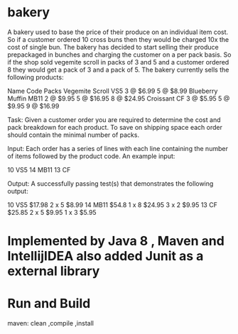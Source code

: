 # bakery

A bakery used to base the price of their produce on an individual item cost. So if a customer ordered
10 cross buns then they would be charged 10x the cost of single bun. The bakery has decided to start
selling their produce prepackaged in bunches and charging the customer on a per pack basis. So if the
shop sold vegemite scroll in packs of 3 and 5 and a customer ordered 8 they would get a pack of 3 and
a pack of 5. The bakery currently sells the following products:

Name Code Packs
Vegemite Scroll VS5 3 @ $6.99
5 @ $8.99
Blueberry Muffin MB11 2 @ $9.95
5 @ $16.95
8 @ $24.95
Croissant CF 3 @ $5.95
5 @ $9.95
9 @ $16.99

Task:
Given a customer order you are required to determine the cost and pack breakdown for each product.
To save on shipping space each order should contain the minimal number of packs.

Input:
Each order has a series of lines with each line containing the number of items followed by the
product code. An example input:

10 VS5
14 MB11
13 CF

Output:
A successfully passing test(s) that demonstrates the following output:

10 VS5 $17.98
2 x 5 $8.99
14 MB11 $54.8
1 x 8 $24.95
3 x 2 $9.95
13 CF $25.85
2 x 5 $9.95
1 x 3 $5.95

# Implemented by Java 8 , Maven and IntellijIDEA also added Junit as a external library

# Run and Build
 maven: clean ,compile ,install
